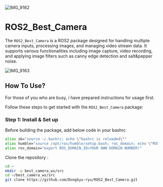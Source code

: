![IMG_9162](https://github.com/Dongkyu-ryu/ROS2_Best_Camera/assets/162243656/8f1a54c7-7f1c-4d1e-99ef-00d6dd08e59f)

# ROS2_Best_Camera

The `ROS2_Best_Camera` is a ROS2 package designed for handling multiple camera inputs, processing images, and managing video stream data.
It supports various functionalities including image capture, video recording, and applying image filters such as canny edge detection and salt&pepper noise.

![IMG_9163](https://github.com/Dongkyu-ryu/ROS2_Best_Camera/assets/162243656/21e0e483-1811-46fe-afdb-d0f819cabc18)

## How To Use?
For those of you who are busy, i have prepared instructions for usage first.

Follow these steps to get started with the `ROS2_Best_Camera` package:

### Step 1: Install & Set up

Before building the package, add below code in your bashrc
```bash
alias sb="source ~/.bashrc; echo \"bashrc is reloaded\""
alias humble="source /opt/ros/humble/setup.bash; ros_domain; echo \"ROS2 humble is activated!\""
alias ros_domain="export ROS_DOMAIN_ID=YOUR OWN DOMAIN NUMBER!"
```

Clone the repository :
```bash
cd ~
mkdir -p best_camera_ws/src
cd ~/best_camera_ws/src
git clone https://github.com/Dongkyu-ryu/ROS2_Best_Camera.git
```



